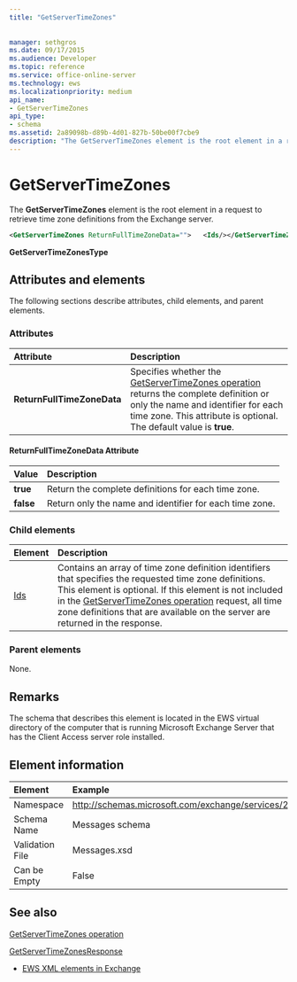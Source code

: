 ```yaml
---
title: "GetServerTimeZones"
 
 
manager: sethgros
ms.date: 09/17/2015
ms.audience: Developer
ms.topic: reference
ms.service: office-online-server
ms.technology: ews
ms.localizationpriority: medium
api_name:
- GetServerTimeZones
api_type:
- schema
ms.assetid: 2a89098b-d89b-4d01-827b-50be00f7cbe9
description: "The GetServerTimeZones element is the root element in a request to retrieve time zone definitions from the Exchange server."
---
```


# GetServerTimeZones

The **GetServerTimeZones** element is the root element in a request to retrieve time zone definitions from the Exchange server. 
  
```xml
<GetServerTimeZones ReturnFullTimeZoneData="">   <Ids/></GetServerTimeZones>
```

 **GetServerTimeZonesType**
## Attributes and elements

The following sections describe attributes, child elements, and parent elements.
  
### Attributes

|**Attribute**|**Description**|
|:-----|:-----|
|**ReturnFullTimeZoneData** <br/> |Specifies whether the [GetServerTimeZones operation](getservertimezones-operation.md) returns the complete definition or only the name and identifier for each time zone. This attribute is optional. The default value is **true**.  <br/> |
   
#### ReturnFullTimeZoneData Attribute

|**Value**|**Description**|
|:-----|:-----|
|**true** <br/> |Return the complete definitions for each time zone.  <br/> |
|**false** <br/> |Return only the name and identifier for each time zone.  <br/> |
   
### Child elements

|**Element**|**Description**|
|:-----|:-----|
|[Ids](ids.md) <br/> |Contains an array of time zone definition identifiers that specifies the requested time zone definitions. This element is optional. If this element is not included in the [GetServerTimeZones operation](getservertimezones-operation.md) request, all time zone definitions that are available on the server are returned in the response.  <br/> |
   
### Parent elements

None.
  
## Remarks

The schema that describes this element is located in the EWS virtual directory of the computer that is running Microsoft Exchange Server that has the Client Access server role installed.
  
## Element information

| Element | Example |
|:-----|:-----|
|Namespace  <br/> |http://schemas.microsoft.com/exchange/services/2006/messages  <br/> |
|Schema Name  <br/> |Messages schema  <br/> |
|Validation File  <br/> |Messages.xsd  <br/> |
|Can be Empty  <br/> |False  <br/> |
   
## See also



[GetServerTimeZones operation](getservertimezones-operation.md)
  
[GetServerTimeZonesResponse](getservertimezonesresponse.md)


- [EWS XML elements in Exchange](ews-xml-elements-in-exchange.md)

